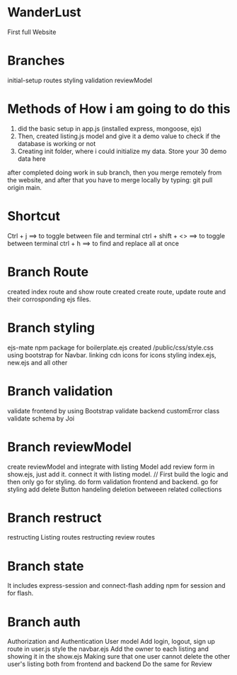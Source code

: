 # WanderLust
First full Website

# Branches

initial-setup
routes
styling
validation
reviewModel

# Methods of How i am going to do this

1. did the basic setup in app.js (installed express, mongoose, ejs)
2. Then, created listing.js model and give it a demo value to check if the database is working or not
3. Creating init folder, where i could initialize my data. Store your 30 demo data here

after completed doing work in sub branch, then you merge remotely from the website, and after that you have to merge locally by typing: git pull origin main.
# Shortcut
Ctrl + j ==> to toggle between file and terminal
ctrl + shift + <> ==> to toggle between terminal
ctrl + h ==> to find and replace all at once


# Branch Route
created index route and show route
created create route, update route and their corrosponding ejs files.

# Branch styling
ejs-mate npm package for boilerplate.ejs
created /public/css/style.css
using bootstrap for Navbar.
linking cdn icons for icons
styling index.ejs, new.ejs and all other

# Branch validation
validate frontend by using Bootstrap
validate backend 
customError class
validate schema by Joi

# Branch reviewModel
create reviewModel and integrate with listing Model
add review form in show.ejs, just add it. connect it with listing model.
// First build the logic and then only go for styling.
do form validation frontend and backend.
go for styling
add delete Button
handeling deletion betweeen related collections

# Branch restruct
restructing Listing routes
restructing review routes

# Branch state 
It includes express-session and connect-flash
adding npm for session and for flash.

# Branch auth
Authorization and Authentication
User model
Add login, logout, sign up route in user.js
style the navbar.ejs
Add the owner to each listing and showing it in the show.ejs
Making sure that one user cannot delete the other user's listing both from frontend and backend
Do the same for Review

